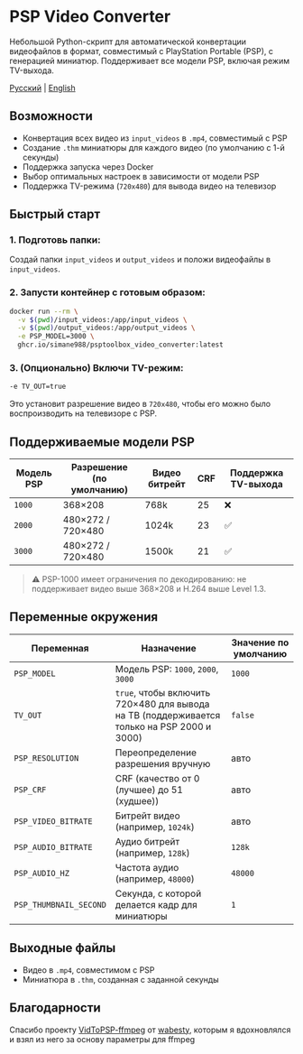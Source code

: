 # PSP Video Converter
Небольшой Python-скрипт для автоматической конвертации видеофайлов в формат, совместимый с PlayStation Portable (PSP), с генерацией миниатюр. Поддерживает все модели PSP, включая режим TV-выхода.

[Русский](README.md) | [English](README_EN.md)

## Возможности
- Конвертация всех видео из `input_videos` в `.mp4`, совместимый с PSP
- Создание `.thm` миниатюры для каждого видео (по умолчанию с 1-й секунды)
- Поддержка запуска через Docker
- Выбор оптимальных настроек в зависимости от модели PSP
- Поддержка TV-режима (`720x480`) для вывода видео на телевизор

## Быстрый старт

### 1. Подготовь папки:
Создай папки `input_videos` и `output_videos` и положи видеофайлы в `input_videos`.

### 2. Запусти контейнер с готовым образом:
```bash
docker run --rm \
  -v $(pwd)/input_videos:/app/input_videos \
  -v $(pwd)/output_videos:/app/output_videos \
  -e PSP_MODEL=3000 \
  ghcr.io/simane988/psptoolbox_video_converter:latest
```

### 3. (Опционально) Включи TV-режим:
```bash
-e TV_OUT=true
```
Это установит разрешение видео в `720x480`, чтобы его можно было воспроизводить на телевизоре c PSP.

## Поддерживаемые модели PSP
| Модель PSP | Разрешение (по умолчанию) | Видео битрейт | CRF | Поддержка TV-выхода |
| ---------- | ------------------------- | ------------- | --- | ------------------- |
| `1000`     | 368×208                   | 768k          | 25  | ❌                   |
| `2000`     | 480×272 / 720×480         | 1024k         | 23  | ✅                   |
| `3000`     | 480×272 / 720×480         | 1500k         | 21  | ✅                   |

> ⚠️ PSP-1000 имеет ограничения по декодированию: не поддерживает видео выше 368×208 и H.264 выше Level 1.3.

## Переменные окружения
| Переменная             | Назначение                                                                                 | Значение по умолчанию |
| ---------------------- |--------------------------------------------------------------------------------------------| --------------------- |
| `PSP_MODEL`            | Модель PSP: `1000`, `2000`, `3000`                                                         | `1000`                |
| `TV_OUT`               | `true`, чтобы включить 720×480 для вывода на ТВ (поддерживается только на PSP 2000 и 3000) | `false`               |
| `PSP_RESOLUTION`       | Переопределение разрешения вручную                                                         | авто                  |
| `PSP_CRF`              | CRF (качество от 0 (лучшее) до 51 (худшее))                                                | авто                  |
| `PSP_VIDEO_BITRATE`    | Битрейт видео (например, `1024k`)                                                          | авто                  |
| `PSP_AUDIO_BITRATE`    | Аудио битрейт (например, `128k`)                                                           | `128k`                |
| `PSP_AUDIO_HZ`         | Частота аудио (например, `48000`)                                                          | `48000`               |
| `PSP_THUMBNAIL_SECOND` | Секунда, с которой делается кадр для миниатюры                                             | `1`                   |

## Выходные файлы
* Видео в `.mp4`, совместимом с PSP
* Миниатюра в `.thm`, созданная с заданной секунды

## Благодарности
Спасибо проекту [VidToPSP-ffmpeg](https://github.com/wanesty/VidToPSP-ffmpeg) от [wabesty](https://github.com/wanesty), 
которым я вдохновлялся и взял из него за основу параметры для ffmpeg